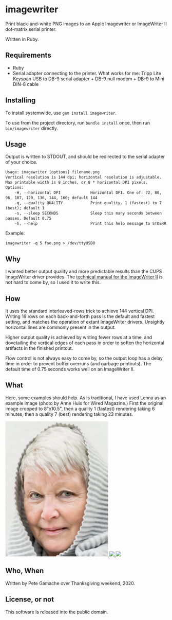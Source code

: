 # imagewriter

Print black-and-white PNG images to an Apple Imagewriter or ImageWriter II
dot-matrix serial printer.

Written in Ruby.

## Requirements

* Ruby
* Serial adapter connecting to the printer. What works for me:
  Tripp Lite Keyspan USB to DB-9 serial adapter + DB-9 null modem + DB-9
  to Mini DIN-8 cable

## Installing

To install systemwide, use `gem install imagewriter`.

To use from the project directory, run `bundle install` once, then
run `bin/imagewriter` directly.

## Usage

Output is written to STDOUT, and should be redirected to the serial
adapter of your choice.

```
Usage: imagewriter [options] filename.png
Vertical resolution is 144 dpi; horizontal resolution is adjustable.
Max printable width is 8 inches, or 8 * horizontal DPI pixels.
Options:
    -H, --horizontal DPI             Horizontal DPI. One of: 72, 80, 96, 107, 120, 136, 144, 160; default 144
    -q, --quality QUALITY            Print quality. 1 (fastest) to 7 (best); default 1
    -s, --sleep SECONDS              Sleep this many seconds between passes. Default 0.75
    -h, --help                       Print this help message to STDERR
```

Example:

```
imagewriter -q 5 foo.png > /dev/ttyUSB0
```

## Why

I wanted better output quality and more predictable results than the
CUPS ImageWriter driver provides. The [technical manual for the
ImageWriter II](https://www.apple.asimov.net/documentation/hardware/printers/Apple%20ImageWriter%20II%20Technical%20Reference%20Manual.pdf)
is not hard to come by, so I used it to write this.

## How

It uses the standard interleaved-rows trick to achieve 144 vertical DPI.
Writing 16 rows on each back-and-forth pass is the default and fastest
setting, and matches the operation of extant ImageWriter drivers.
Unsightly horizontal lines are commonly present in the output.

Higher output quality is achieved by writing fewer rows at a time,
and dovetailing the vertical edges of each pass in order to soften the
horizontal artifacts in the finished printout.

Flow control is not always easy to come by, so the output loop has a
delay time in order to prevent buffer overruns (and garbage printouts).
The default time of 0.75 seconds works well on an ImageWriter II.

## What

Here, some examples should help. As is traditional, I have used Lenna
as an example image (photo by Anne Huix for Wired Magazine.) First the
original image cropped to 8"x10.5", then a quality 1 (fastest) rendering
taking 6 minutes, then a quality 7 (best) rendering taking 23 minutes.

<a href=images/lenna-color-144.png>
<img src="images/lenna-color-144.png" width=320>
</a>

<a href=images/lenna-quality-1.png>
<img src="images/lenna-quality-1.png" width=320>
</a>

<a href=images/lenna-quality-7.png>
<img src="images/lenna-quality-7.png" width=320>
</a>

## Who, When

Written by Pete Gamache over Thanksgiving weekend, 2020.

## License, or not

This software is released into the public domain.


